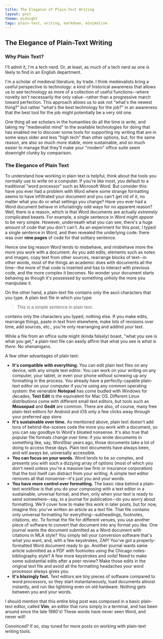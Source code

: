 ```yaml
---
title: The Elegance of Plain-Text Writing
layout: post
theme: midnight
tags: plain-text, writing, markdown, minimalism
---
```




## The Elegance of Plain-Text Writing


### Why Plain Text?

I'll admit it, I'm a tech nerd. Or, at least, as much of a tech nerd as one is likely to find in an English department.

I'm a scholar of medieval literature, by trade. I think medievalists bring a useful perspective to technology: a kind of historical awareness that allows us to see technology as more of a collection of useful functions--where novelty isn't necessarily the only value--rather than a progressive march toward perfection. This approach allows us to ask not "what's the newest thing?" but rather "what's the best technology for the job?" in an awareness that the best tool for the job might potentially be a very old one. 

One thing all we scholars in the humanities do all the time is *write,* and taking my "medievalist mind" to the available technologies for doing that has enabled me to discover some tools for supporting my writing that are in some ways older and less "high tech" than other options, but, for the same reason, are also so much more stable, more sustainable, and so much easier to manage that they'll make your "modern" office suite seem downright clunky by comparison.

### The Elegance of Plain Text

To understand how working in plain text is helpful, think about the tools you normally use to write on a computer. If you're like most, you default to a traditional "word processor" such as Microsoft Word. But consider this: have you ever had a problem with Word where some strange formatting seems to have infiltrated your document and you can't get rid of it, no matter what you do or what settings you change? Have you ever had a Word document behave in infuriatingly odd ways for no apparent reason? Well, there is a reason, which is that Word documents are actually *extremely* complicated beasts. For example, a single sentence in Word
might *appear* to be very simple. However, underneath what you can see, there's a huge amount of code that you don't can't. As an experiment for this post, I typed a single sentence in Word, and then revealed the underlying code: there was over **nine pages** of code for that solitary sentence. 


Hence one big reason Word tends to misbehave, and misbehave more the more you work with a document. As you add edits, elements such as notes and images, copy text from other sources, rearrange blocks of text--in other words, most of the things an academic does with documents all the time--the more of that code is inserted and has to interact with previous code, and the more complex it becomes. No wonder your document starts behaving as though it's possessed by something unholy the more you manipulate it.

On the other hand, a plain-text file contains only the ascii characters that you type. A plain text file in which you type:

>This is a simple sentence in plain text.

contains only the characters you typed, nothing else. If you make edits, rearrange things, paste in text from elsewhere, make lots of revisions over time, add sources, etc., you're only rearranging and addind *your* text.

While a file from an office suite might (kinda falsely) boast, "what you see is what you get," a plain-text file can easily affirm that what you see is *what is there*. No shenanigans. 


A few other advantages of plain text:

- **It's compatible with everything.** You can edit plain text files on any device, with any simple text editor. You can work on your writing on any computer, your tablet, or even your phone without screwing up any formatting in the process. You already have a perfectly-capable plain-text editor on your computer if you're using any common operating system: the venerable **Notepad** has come budled with Windows for decades, **Text Edit** is the equivalent for Mac OS. Different Linux distributions come with different small text editors, but tools such as **Mousepad** and **Gedit** are common. There are also, of course, many free plain-text editors for Android and iOS only a few clicks away through your preferred app store.
- **It's sustainable over time.** As mentioned above, plain text doesn't add tons of behind-the-scenes code the more you work with a document, so you can say goodbye to Word's bloated nonsense. It's also true that popular file formats change over time: if you wrote documents in something like, say, WordStar years ago, those documents take a lot of doing to access these days. Plain text documents have always been, and will aways be, universally accessible.
- **You can focus on your words.** Word tends to be so complex, and presents you with such a dizzying array of options (most of which you don't need unless you're a massive law firm or insurance corporation) that the tool itself can distract from your writing. A simple text editor removes all that nonsense--it's just you and your words.
- **You have more control over formatting.** The basic idea behind a plain-text workflow is that you do your *composing* with a text editor in a sustainable, unversal format, and *then,* only when your text is ready to send somewhere--say, to a journal for publication--do you worry about formatting. We'll cover how to make this work in later posts, but for now, imagine this: you've written an article as a text file. That file contains only universal formatting for everything--subheadings, footnotes, citations, etc. To format the file for different venues, you use another piece of software to convert that document into any format you like. One journal wants the document submitted as a Word document with citations in MLA style? You simply tell your conversion software that's what you want, and, with a few keystrokes, ZAP! You've got a properly-formatted Word document ready to go. Another journal wants same article submitted as a PDF with footnotes using the Chicago notes-bibliography style? A few more keystrokes and *voila!* Need to make some substantial edits after a peer review? Make those edits in the original text file and avoid all the formatting headaches your word processor always gives you.
- **It's blazingly fast.** Text editors are tiny pieces of software compared to word processors, so they start instantaneously, load documents almost instantly, and run like lightning even on old hardware. Nothing gets between you and your words.

I should mention that this entire blog post was composed in a basic plain-text editor, called **Vim**, an editor that runs simply in a terminal, and has been around since the late 1980's! These words have never seen Word, and never will!

Convinced? If so, stay tuned for more posts on working with plain-text writing tools.
